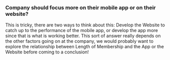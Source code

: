 ### Company should focus more on their mobile app or on their website?
This is tricky, there are two ways to think about this: Develop the Website to catch up to the performance of the mobile app, or develop the app more since that is what is working better. This sort of answer really depends on the other factors going on at the company, we would probably want to explore the relationship between Length of Membership and the App or the Website before coming to a conclusion!